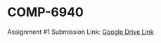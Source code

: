 # COMP-6940

Assignment #1 Submission Link: [Google Drive Link](https://drive.google.com/drive/folders/1SOoL5uSRw3vPFDew5ICtdan5AO2004uN?usp=sharing)
